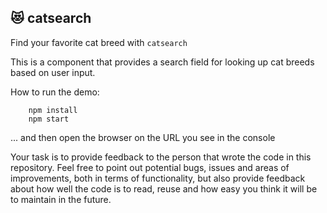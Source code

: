 :heart_eyes_cat: catsearch
---
Find your favorite cat breed with `catsearch`

This is a component that provides a search field for looking up cat breeds based on user input.

How to run the demo:

        npm install
        npm start
        
... and then open the browser on the URL you see in the console

Your task is to provide feedback to the person that wrote the code in this repository. Feel free to point out potential bugs, issues and areas of improvements, both in terms of functionality, but also provide feedback about how well the code is to read, reuse and how easy you think it will be to maintain in the future.
